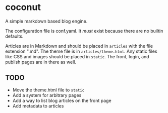 coconut
=======

A simple markdown based blog engine.

The configuration file is conf.yaml. It *must* exist because there are no builtin defaults.

Articles are in Markdown and should be placed in `articles` with the file extension ".md". The theme file is in `articles/theme.html`. Any static files like CSS and images should be placed in `static`.
The front, login, and publish pages are in there as well.

TODO
----

 -  Move the theme.html file to `static`
 -  Add a system for arbitrary pages
 -  Add a way to list blog articles on the front page
 -  Add metadata to articles


